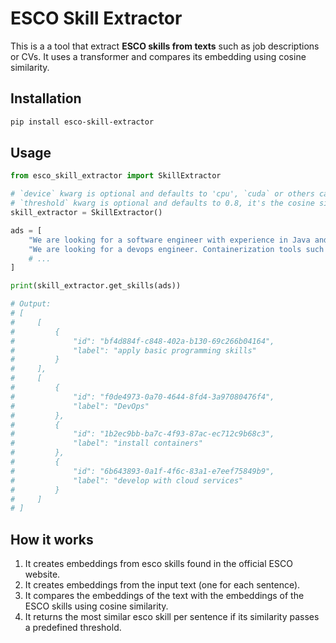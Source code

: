 # ESCO Skill Extractor

This is a a tool that extract **ESCO skills from texts** such as job descriptions or CVs. It uses a transformer and compares its embedding using cosine similarity. 

## Installation

```bash
pip install esco-skill-extractor
```

## Usage

```python
from esco_skill_extractor import SkillExtractor

# `device` kwarg is optional and defaults to 'cpu', `cuda` or others can be used.
# `threshold` kwarg is optional and defaults to 0.8, it's the cosine similarity threshold.
skill_extractor = SkillExtractor()

ads = [
    "We are looking for a software engineer with experience in Java and Python.",
    "We are looking for a devops engineer. Containerization tools such as Docker is a must. AWS is a plus."
    # ...
]

print(skill_extractor.get_skills(ads))

# Output:
# [
#     [
#         {
#             "id": "bf4d884f-c848-402a-b130-69c266b04164",
#             "label": "apply basic programming skills"
#         }
#     ],
#     [
#         {
#             "id": "f0de4973-0a70-4644-8fd4-3a97080476f4",
#             "label": "DevOps"
#         },
#         {
#             "id": "1b2ec9bb-ba7c-4f93-87ac-ec712c9b68c3", 
#             "label": "install containers"
#         },
#         {
#             "id": "6b643893-0a1f-4f6c-83a1-e7eef75849b9",
#             "label": "develop with cloud services"
#         }
#     ]
# ]
```

## How it works

1. It creates embeddings from esco skills found in the official ESCO website.
2. It creates embeddings from the input text (one for each sentence).
3. It compares the embeddings of the text with the embeddings of the ESCO skills using cosine similarity.
4. It returns the most similar esco skill per sentence if its similarity passes a predefined threshold.

